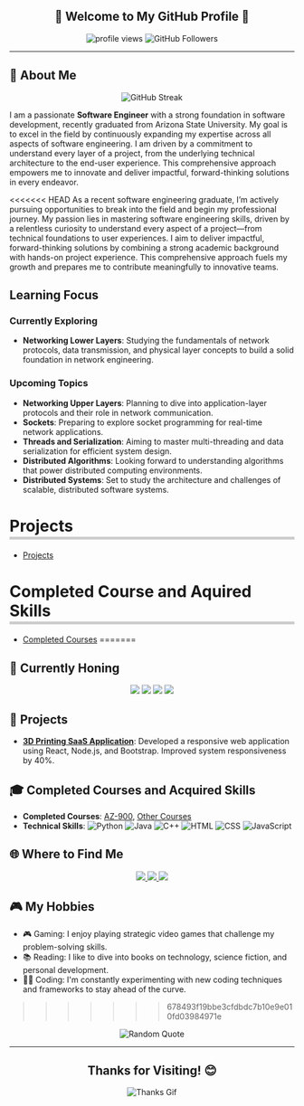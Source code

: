 

<h2 align="center">🌟 Welcome to My GitHub Profile 🌟</h2>

<p align="center">
  <img src="https://komarev.com/ghpvc/?username=bstuva&color=green&label=Profile+Views&style=flat-square" alt="profile views">
  <img src="https://img.shields.io/github/followers/bstuva?label=Follow&style=social" alt="GitHub Followers">
</p>

---

## 🌟 About Me
<p align="center">
  <img src="https://github-readme-streak-stats.herokuapp.com/?user=bstuva&theme=dark&hide_border=true" alt="GitHub Streak">
</p>

I am a passionate **Software Engineer** with a strong foundation in software development, recently graduated from Arizona State University. My goal is to excel in the field by continuously expanding my expertise across all aspects of software engineering. I am driven by a commitment to understand every layer of a project, from the underlying technical architecture to the end-user experience. This comprehensive approach empowers me to innovate and deliver impactful, forward-thinking solutions in every endeavor.

<<<<<<< HEAD
As a recent software engineering graduate, I’m actively pursuing opportunities to break into the field and begin my professional journey. My passion lies in mastering software engineering skills, driven by a relentless curiosity to understand every aspect of a project—from technical foundations to user experiences. I aim to deliver impactful, forward-thinking solutions by combining a strong academic background with hands-on project experience. This comprehensive approach fuels my growth and prepares me to contribute meaningfully to innovative teams.



## Learning Focus

### Currently Exploring
- **Networking Lower Layers**: Studying the fundamentals of network protocols, data transmission, and physical layer concepts to build a solid foundation in network engineering.

### Upcoming Topics
- **Networking Upper Layers**: Planning to dive into application-layer protocols and their role in network communication.
- **Sockets**: Preparing to explore socket programming for real-time network applications.
- **Threads and Serialization**: Aiming to master multi-threading and data serialization for efficient system design.
- **Distributed Algorithms**: Looking forward to understanding algorithms that power distributed computing environments.
- **Distributed Systems**: Set to study the architecture and challenges of scalable, distributed software systems.

<h1 style="border-bottom: 5px solid #ccc; padding-bottom: 2px;">Projects</h1>

- [Projects](projects.md)

<h1 style="border-bottom: 5px solid #ccc; padding-bottom: 2px;">Completed Course and Aquired Skills</h1>

- [Completed Courses](PastCourses.md)
=======
## 🔧 Currently Honing
<p align="center">
  <img src="https://img.shields.io/badge/-Python-333333?style=flat&logo=python">
  <img src="https://img.shields.io/badge/-SQL-333333?style=flat&logo=postgresql">
  <img src="https://img.shields.io/badge/-JavaScript-333333?style=flat&logo=javascript">
  <img src="https://img.shields.io/badge/-React-333333?style=flat&logo=react">
</p>

## 🚀 Projects
- **[3D Printing SaaS Application](https://github.com/bstuva/project-link)**: Developed a responsive web application using React, Node.js, and Bootstrap. Improved system responsiveness by 40%.

## 🎓 Completed Courses and Acquired Skills
- **Completed Courses**: [AZ-900](https://www.example.com), [Other Courses](https://www.example.com)
- **Technical Skills**: ![Python](https://img.shields.io/badge/-Python-333333?style=flat&logo=python) ![Java](https://img.shields.io/badge/-Java-333333?style=flat&logo=java) ![C++](https://img.shields.io/badge/-C++-333333?style=flat&logo=c%2B%2B) ![HTML](https://img.shields.io/badge/-HTML-333333?style=flat&logo=html5) ![CSS](https://img.shields.io/badge/-CSS-333333?style=flat&logo=css3) ![JavaScript](https://img.shields.io/badge/-JavaScript-333333?style=flat&logo=javascript)

## 🌐 Where to Find Me
<p align="center">
  <a href="https://linkedin.com/in/bstuva">
    <img src="https://img.shields.io/badge/-LinkedIn-0077B5?style=flat&logo=linkedin&logoColor=white">
  </a>
  <a href="https://github.com/bstuva">
    <img src="https://img.shields.io/badge/-GitHub-333333?style=flat&logo=github">
  </a>
  <a href="mailto:bdstuva@gmail.com">
    <img src="https://img.shields.io/badge/-Email-D14836?style=flat&logo=gmail&logoColor=white">
  </a>
</p>

## 🎮 My Hobbies
- 🎮 Gaming: I enjoy playing strategic video games that challenge my problem-solving skills.
- 📚 Reading: I like to dive into books on technology, science fiction, and personal development.
- 🧑‍💻 Coding: I'm constantly experimenting with new coding techniques and frameworks to stay ahead of the curve.
>>>>>>> 678493f19bbe3cfdbdc7b10e9e010fd03984971e


<p align="center">
  <img src="https://quotes-github-readme.vercel.app/api?type=horizontal&theme=dark" alt="Random Quote">
</p>

---

<h2 align="center">Thanks for Visiting! 😊</h2>
<p align="center">
  <img src="https://media.giphy.com/media/dxn6fRlTIShoeBr69N/giphy.gif" alt="Thanks Gif">
</p>
